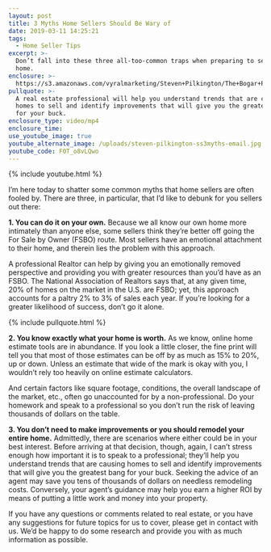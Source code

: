 ```yaml
---
layout: post
title: 3 Myths Home Sellers Should Be Wary of
date: 2019-03-11 14:25:21
tags:
  - Home Seller Tips
excerpt: >-
  Don’t fall into these three all-too-common traps when preparing to sell your
  home.
enclosure: >-
  https://s3.amazonaws.com/vyralmarketing/Steven+Pilkington/The+Bogar+Pilkington+Group-+3+Myths+Home+Sellers+Should+Be+Wary+of.mp4
pullquote: >-
  A real estate professional will help you understand trends that are causing
  homes to sell and identify improvements that will give you the greatest bang
  for your buck.
enclosure_type: video/mp4
enclosure_time:
use_youtube_image: true
youtube_alternate_image: /uploads/steven-pilkington-ss3myths-email.jpg
youtube_code: F0T_o8vLQwo
---
```


{% include youtube.html %}

I’m here today to shatter some common myths that home sellers are often fooled by. There are three, in particular, that I’d like to debunk for you sellers out there:

**1. You can do it on your own.** Because we all know our own home more intimately than anyone else, some sellers think they’re better off going the For Sale by Owner (FSBO) route. Most sellers have an emotional attachment to their home, and therein lies the problem with this approach.&nbsp;

A professional Realtor can help by giving you an emotionally removed perspective and providing you with greater resources than you’d have as an FSBO. The National Association of Realtors says that, at any given time, 20% of homes on the market in the U.S. are FSBO; yet, this approach accounts for a paltry 2% to 3% of sales each year. If you’re looking for a greater likelihood of success, don’t go it alone.

{% include pullquote.html %}

**2. You know exactly what your home is worth.** As we know, online home estimate tools are in abundance. If you look a little closer, the fine print will tell you that most of those estimates can be off by as much as 15% to 20%, up or down. Unless an estimate that wide of the mark is okay with you, I wouldn’t rely too heavily on online estimate calculators.&nbsp;

And certain factors like square footage, conditions, the overall landscape of the market, etc., often go unaccounted for by a non-professional. Do your homework and speak to a professional so you don’t run the risk of leaving thousands of dollars on the table.&nbsp;

**3. You don’t need to make improvements or you should remodel your entire home.** Admittedly, there are scenarios where either could be in your best interest. Before arriving at that decision, though, again, I can’t stress enough how important it is to speak to a professional; they’ll help you understand trends that are causing homes to sell and identify improvements that will give you the greatest bang for your buck. Seeking the advice of an agent may save you tens of thousands of dollars on needless remodeling costs. Conversely, your agent’s guidance may help you earn a higher ROI by means of putting a little work and money into your property.&nbsp;

If you have any questions or comments related to real estate, or you have any suggestions for future topics for us to cover, please get in contact with us. We’d be happy to do some research and provide you with as much information as possible.
